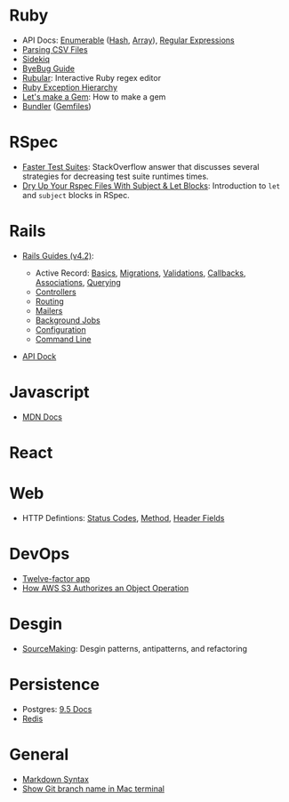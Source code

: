 # Ruby

- API Docs: [Enumerable](https://ruby-doc.org/core-2.3.0/Enumerable.html) ([Hash](https://ruby-doc.org/core-2.3.0/Hash.html), [Array](https://ruby-doc.org/core-2.3.0/Array.html)), [Regular Expressions](https://ruby-doc.org/core-2.3.0/Regexp.html)
- [Parsing CSV Files](http://technicalpickles.com/posts/parsing-csv-with-ruby/)
- [Sidekiq](https://github.com/mperham/sidekiq/wiki)
- [ByeBug Guide](https://github.com/deivid-rodriguez/byebug/blob/master/GUIDE.md)
- [Rubular](http://rubular.com/): Interactive Ruby regex editor
- [Ruby Exception Hierarchy](http://rubylearning.com/satishtalim/ruby_exceptions.html)
- [Let's make a Gem](http://rakeroutes.com/blog/lets-write-a-gem-part-one/): How to make a gem
- [Bundler](http://bundler.io/) ([Gemfiles](http://bundler.io/v1.5/gemfile.html))

# RSpec

- [Faster Test Suites](http://stackoverflow.com/a/5085842): StackOverflow answer that discusses several strategies for decreasing test suite runtimes times.
- [Dry Up Your Rspec Files With Subject & Let Blocks](http://benscheirman.com/2011/05/dry-up-your-rspec-files-with-subject-let-blocks/): Introduction to `let` and `subject` blocks in RSpec.

# Rails

- [Rails Guides (v4.2)](http://guides.rubyonrails.org/v4.2/): 
  - Active Record: [Basics](http://guides.rubyonrails.org/v4.2/active_record_basics.html), [Migrations](http://guides.rubyonrails.org/v4.2/active_record_migrations.html), [Validations](http://guides.rubyonrails.org/v4.2/active_record_validations.html), [Callbacks](http://guides.rubyonrails.org/v4.2/active_record_callbacks.html), [Associations](http://guides.rubyonrails.org/v4.2/association_basics.html), [Querying](http://guides.rubyonrails.org/v4.2/active_record_querying.html)
  - [Controllers](http://guides.rubyonrails.org/v4.2/action_controller_overview.html)
  - [Routing](http://guides.rubyonrails.org/v4.2/routing.html)
  - [Mailers](http://guides.rubyonrails.org/v4.2/action_mailer_basics.html)
  - [Background Jobs](http://guides.rubyonrails.org/v4.2/active_job_basics.html)
  - [Configuration](http://guides.rubyonrails.org/v4.2/configuring.html)
  - [Command Line](http://guides.rubyonrails.org/v4.2/command_line.html)

- [API Dock](http://apidock.com/rails/browse)

# Javascript

- [MDN Docs](https://developer.mozilla.org/en-US/docs/Web/JavaScript)

# React

# Web

- HTTP Defintions: [Status Codes](https://www.w3.org/Protocols/rfc2616/rfc2616-sec10.html), [Method](https://www.w3.org/Protocols/rfc2616/rfc2616-sec9.html#sec9), [Header Fields](https://www.w3.org/Protocols/rfc2616/rfc2616-sec14.html#sec14)

# DevOps

- [Twelve-factor app](https://12factor.net/)
- [How AWS S3 Authorizes an Object Operation](http://docs.aws.amazon.com/AmazonS3/latest/dev/access-control-auth-workflow-object-operation.html)

# Desgin

- [SourceMaking](https://sourcemaking.com/): Desgin patterns, antipatterns, and refactoring

# Persistence

- Postgres: [9.5 Docs](https://www.postgresql.org/docs/9.5/static/release-9-5.html)
- [Redis](http://redis.io/)

# General

- [Markdown Syntax](https://daringfireball.net/projects/markdown/syntax)
- [Show Git branch name in Mac terminal](http://martinfitzpatrick.name/article/add-git-branch-name-to-terminal-prompt-mac/)